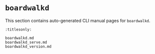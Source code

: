 # `boardwalkd`

This section contains auto-generated CLI manual pages for `boardwalkd`.

```{toctree}
:titlesonly:

boardwalkd.md
boardwalkd_serve.md
boardwalkd_version.md
```